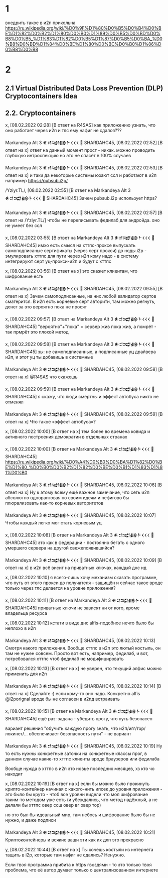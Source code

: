 # 1

внедрить такое в и2п прикольна https://ru.wikipedia.org/wiki/%D0%9F%D1%80%D0%B5%D0%B4%D0%BE%D1%82%D0%B2%D1%80%D0%B0%D1%89%D0%B5%D0%BD%D0%B8%D0%B5_%D1%83%D1%82%D0%B5%D1%87%D0%B5%D0%BA_%D0%B8%D0%BD%D1%84%D0%BE%D1%80%D0%BC%D0%B0%D1%86%D0%B8%D0%B8

# 2

## 2.1 Virtual Distributed Data Loss Prevention (DLP) Cryptocontainers Idea

## 2.2. Cryptocontainers

x, [08.02.2022 02:28]
[В ответ на R4SAS]
как приложению узнать, что оно работает через и2п и тлс ему нафиг не сдался???

Markandeya Alt 3 𒀭𒄑𒉋𒂵𒈨𒌋𒌋𒌋 🐡 SHARDAHC45, [08.02.2022 02:52]
[В ответ на x]
ответ на данный момент прост - никак. можно проводить глубокую интроспекцию но это не спасёт в 100% случаев

Markandeya Alt 3 𒀭𒄑𒉋𒂵𒈨𒌋𒌋𒌋 🐡 SHARDAHC45, [08.02.2022 02:53]
[В ответ на x]
и таки да некоторые системы юзают ссл и работают в и2п например https://pubsub.i2p/

/Yziyr.TL/, [08.02.2022 02:55]
[В ответ на Markandeya Alt 3 𒀭𒄑𒉋𒂵𒈨𒌋𒌋𒌋 🐡 SHARDAHC45]
Зачем pubsub.i2p использует https?

Markandeya Alt 3 𒀭𒄑𒉋𒂵𒈨𒌋𒌋𒌋 🐡 SHARDAHC45, [08.02.2022 02:57]
[В ответ на /Yziyr.TL/]
чтобы не переписывать федилаб для андройда. оно не умеет без ссл

x, [08.02.2022 03:55]
[В ответ на Markandeya Alt 3 𒀭𒄑𒉋𒂵𒈨𒌋𒌋𒌋 🐡 SHARDAHC45]
имхо есть смысл на хттпс-проксе выпускать самоподписаные сертификаты (через серт прокси) до ноды.i2p - эмулировать хттпс для пути через и2п
кому надо - в систему интегрируют серт уц-прокси-и2п и будут с хттпс

x, [08.02.2022 03:56]
[В ответ на x]
это скажет клиентам, что шифрование есть

Markandeya Alt 3 𒀭𒄑𒉋𒂵𒈨𒌋𒌋𒌋 🐡 SHARDAHC45, [08.02.2022 09:55]
[В ответ на x]
Зачем самоподписанные, на них любой валидатор сертов сматерится. В и2п есть корневые серт авторити, там можно регнуть, денег за это вероятно пока не просят

x, [08.02.2022 09:57]
[В ответ на Markandeya Alt 3 𒀭𒄑𒉋𒂵𒈨𒌋𒌋𒌋 🐡 SHARDAHC45]
"вероятно"+"пока" = сервер жив пока жив, а помрёт - так прмрёт
это плохой метод

x, [08.02.2022 09:58]
[В ответ на Markandeya Alt 3 𒀭𒄑𒉋𒂵𒈨𒌋𒌋𒌋 🐡 SHARDAHC45]
зы: не самоподписанные, а подписанные уц драйвера и2п, и этот уц ты добавишь в системные

Markandeya Alt 3 𒀭𒄑𒉋𒂵𒈨𒌋𒌋𒌋 🐡 SHARDAHC45, [08.02.2022 09:58]
[В ответ на x]
@R4SAS что скажешь

x, [08.02.2022 09:59]
[В ответ на Markandeya Alt 3 𒀭𒄑𒉋𒂵𒈨𒌋𒌋𒌋 🐡 SHARDAHC45]
я скажу, что люди смертны и эффект автобуса никто не отменял

Markandeya Alt 3 𒀭𒄑𒉋𒂵𒈨𒌋𒌋𒌋 🐡 SHARDAHC45, [08.02.2022 09:59]
[В ответ на x]
Что такое «эффект автобуса»?

x, [08.02.2022 10:00]
[В ответ на x]
тем более во времена ковида и активного построения демократии в отдельных странах

x, [08.02.2022 10:00]
[В ответ на Markandeya Alt 3 𒀭𒄑𒉋𒂵𒈨𒌋𒌋𒌋 🐡 SHARDAHC45]
https://ru.wikipedia.org/wiki/%D0%A4%D0%B0%D0%BA%D1%82%D0%BE%D1%80_%D0%B0%D0%B2%D1%82%D0%BE%D0%B1%D1%83%D1%81%D0%B0

Markandeya Alt 3 𒀭𒄑𒉋𒂵𒈨𒌋𒌋𒌋 🐡 SHARDAHC45, [08.02.2022 10:06]
[В ответ на x]
Ну к этому всему ещё важное замечание, что сеть и2п абсолютно одноранговая по своим идеям и нефигово бы плюрализовать как-то корневых авторитетов

Markandeya Alt 3 𒀭𒄑𒉋𒂵𒈨𒌋𒌋𒌋 🐡 SHARDAHC45, [08.02.2022 10:07]
Чтобы каждый легко мог стать корневым уц

x, [08.02.2022 10:08]
[В ответ на Markandeya Alt 3 𒀭𒄑𒉋𒂵𒈨𒌋𒌋𒌋 🐡 SHARDAHC45]
это как в федерации - постоянно бегать с одного умершего сервера на другой свежепоявившийся?

Markandeya Alt 3 𒀭𒄑𒉋𒂵𒈨𒌋𒌋𒌋 🐡 SHARDAHC45, [08.02.2022 10:09]
[В ответ на x]
в и2п всё висит на приватных ключах, каждый днс ид

x, [08.02.2022 10:10]
я всего-лишь хочу механизм сказать программе, что путь от этого прокси до получателя - защищён
и сейчас такое вроде только через тлс делается на уровне приложения?

x, [08.02.2022 10:11]
[В ответ на Markandeya Alt 3 𒀭𒄑𒉋𒂵𒈨𒌋𒌋𒌋 🐡 SHARDAHC45]
приватные ключи не зависят ни от кого, кроме владельца ресурса

x, [08.02.2022 10:12]
кстати в виде днс alfis-подобное нечто было бы неплохо в и2п

Markandeya Alt 3 𒀭𒄑𒉋𒂵𒈨𒌋𒌋𒌋 🐡 SHARDAHC45, [08.02.2022 10:13]
Смотря какого приложения. Вообще хттпс в и2п это лютый костыль, он там не нужен совсем. Просто вот есть, например, федилаб, и вот, потребовался хттпс чтоб федилаб не модифицировать

x, [08.02.2022 10:13]
[В ответ на x]
не уверен, что текущий алфис можно применить для и2п

Markandeya Alt 3 𒀭𒄑𒉋𒂵𒈨𒌋𒌋𒌋 🐡 SHARDAHC45, [08.02.2022 10:14]
[В ответ на x]
Сделайте :) если кому-то оно надо. Конкретно alfis @i2porignal вроде бы не согласен в и2пд встраивать

x, [08.02.2022 10:15]
[В ответ на Markandeya Alt 3 𒀭𒄑𒉋𒂵𒈨𒌋𒌋𒌋 🐡 SHARDAHC45]
ещё раз:
задача - убедить прогу, что путь безопасен

вариант решения "обучить каждую прогу знать, что и2п/игг/тор/локинет/... обеспечивает безопасность пути" - не вариант

Markandeya Alt 3 𒀭𒄑𒉋𒂵𒈨𒌋𒌋𒌋 🐡 SHARDAHC45, [08.02.2022 10:19]
Ну то есть нужны конкретные заточки на конкретные классы прог, в данном случае какие-то хттпс клиенты вроде браузеров или федилаба

Вообще нужда в хттпс в и2п это новье последних месяцев, хз кто чо накодит

x, [08.02.2022 10:19]
[В ответ на x]
если бы можно было прокинуть крипто-контейнер начиная с какого-нить ипсек до уровня приложения - это было бы круто - чтоб все уровни видели что мол шифрование таким-то методом уже есть (и убеждались, что метод надёжный, а не делали бы хттпс овер ссш овер вг овер тор)

но это был бы идеальный мир, там небось и шифрование было бы не нужно, и даже подписи

Markandeya Alt 3 𒀭𒄑𒉋𒂵𒈨𒌋𒌋𒌋 🐡 SHARDAHC45, [08.02.2022 10:21]
Криптоконтейнеры и всякие ваши эти как их длп это прекрасно

y, [08.02.2022 10:44]
[В ответ на x]
Ты хочешь костыли из интернета тащить в i2p, которые там нафиг не сдались? Ненужно.

Если твоя программа прибита к https гвоздями - то это только твоя проблема, что её автор думает только о централизованном интернете
